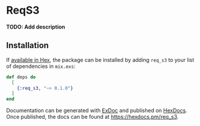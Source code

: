# ReqS3

**TODO: Add description**

## Installation

If [available in Hex](https://hex.pm/docs/publish), the package can be installed
by adding `req_s3` to your list of dependencies in `mix.exs`:

```elixir
def deps do
  [
    {:req_s3, "~> 0.1.0"}
  ]
end
```

Documentation can be generated with [ExDoc](https://github.com/elixir-lang/ex_doc)
and published on [HexDocs](https://hexdocs.pm). Once published, the docs can
be found at <https://hexdocs.pm/req_s3>.

